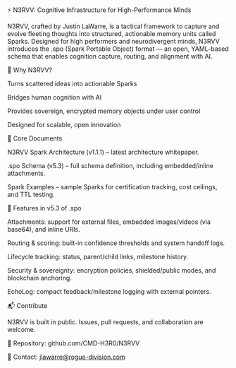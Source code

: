 ⚡ N3RVV: Cognitive Infrastructure for High-Performance Minds

N3RVV, crafted by Justin LaWarre, is a tactical framework to capture and evolve fleeting thoughts into structured, actionable memory units called Sparks. Designed for high performers and neurodivergent minds, N3RVV introduces the .spo (Spark Portable Object) format — an open, YAML-based schema that enables cognition capture, routing, and alignment with AI.

🚀 Why N3RVV?

Turns scattered ideas into actionable Sparks

Bridges human cognition with AI

Provides sovereign, encrypted memory objects under user control

Designed for scalable, open innovation

📄 Core Documents

N3RVV Spark Architecture (v1.1.1)
 – latest architecture whitepaper.

.spo Schema (v5.3)
 – full schema definition, including embedded/inline attachments.

Spark Examples
 – sample Sparks for certification tracking, cost ceilings, and TTL testing.

🔑 Features in v5.3 of .spo

Attachments: support for external files, embedded images/videos (via base64), and inline URIs.

Routing & scoring: built-in confidence thresholds and system handoff logs.

Lifecycle tracking: status, parent/child links, milestone history.

Security & sovereignty: encryption policies, shielded/public modes, and blockchain anchoring.

EchoLog: compact feedback/milestone logging with external pointers.

📬 Contribute

N3RVV is built in public. Issues, pull requests, and collaboration are welcome.

📂 Repository: github.com/CMD-H3R0/N3RVV

📧 Contact: jlawarre@rogue-division.com
